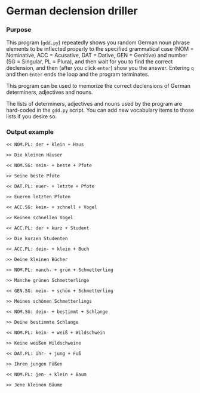 German declension driller
=========================

### Purpose ###

This program (`gdd.py`) repeatedly shows you random German noun phrase elements to be inflected properly to the specified grammatical case (NOM = Nominative, ACC = Acusative, DAT = Dative, GEN = Genitive) and number (SG = Singular, PL = Plura), and then wait for you to find the correct declension, and then (after you click `enter`) show you the answer. Entering `q` and then `Enter` ends the loop and the program terminates.

This program can be used to memorize the correct declensions of German determiners, adjectives and nouns.

The lists of determiners, adjectives and nouns used by the program are hard-coded in the `gdd.py` script. You can add new vocabulary items to those lists if you desire so.

### Output example ###

```
<< NOM.PL: der + klein + Haus

>> Die kleinen Häuser

<< NOM.SG: sein- + beste + Pfote

>> Seine beste Pfote

<< DAT.PL: euer- + letzte + Pfote

>> Eueren letzten Pfoten

<< ACC.SG: kein- + schnell + Vogel

>> Keinen schnellen Vogel

<< ACC.PL: der + kurz + Student

>> Die kurzen Studenten

<< ACC.PL: dein- + klein + Buch

>> Deine kleinen Bücher

<< NOM.PL: manch- + grün + Schmetterling

>> Manche grünen Schmetterlinge

<< GEN.SG: mein- + schön + Schmetterling

>> Meines schönen Schmetterlings

<< NOM.SG: dein- + bestimmt + Schlange

>> Deine bestimmte Schlange

<< NOM.PL: kein- + weiß + Wildschwein

>> Keine weißen Wildschweine

<< DAT.PL: ihr- + jung + Fuß

>> Ihren jungen Füßen

<< NOM.PL: jen- + klein + Baum

>> Jene kleinen Bäume
```


